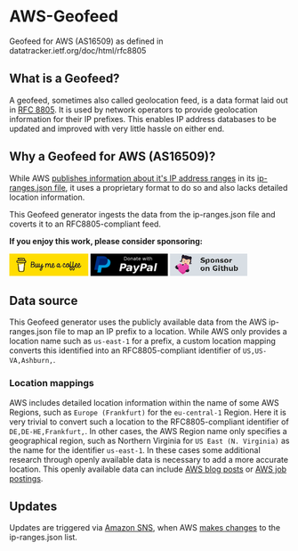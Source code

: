 # AWS-Geofeed
Geofeed for AWS (AS16509) as defined in datatracker.ietf.org/doc/html/rfc8805

## What is a Geofeed?

A geofeed, sometimes also called geolocation feed, is a data format laid out in [RFC 8805](https://datatracker.ietf.org/doc/html/rfc8805). It is used by network operators to provide geolocation information for their IP prefixes. This enables IP address databases to be updated and improved with very little hassle on either end.

## Why a Geofeed for AWS (AS16509)?

While AWS [publishes information about it's IP address ranges](https://docs.aws.amazon.com/vpc/latest/userguide/aws-ip-ranges.html) in its [ip-ranges.json file](https://ip-ranges.amazonaws.com/ip-ranges.json), it uses a proprietary format to do so and also lacks detailed location information. 

This Geofeed generator ingests the data from the ip-ranges.json file and coverts it to an RFC8805-compliant feed. 

**If you enjoy this work, please consider sponsoring:**

[![Buy Me A Coffee](https://raw.githubusercontent.com/chriselsen/chriselsen/main/buymeacoffee.png)](https://www.buymeacoffee.com/chriselsen)
[![Support via PayPal](https://raw.githubusercontent.com/chriselsen/chriselsen/main/paypal-donate.png)](https://www.paypal.me/christianelsen)
[![Sponsor on Github](https://raw.githubusercontent.com/chriselsen/chriselsen/main/github-sponsor.png)](https://github.com/sponsors/chriselsen)

## Data source

This Geofeed generator uses the publicly available data from the AWS ip-ranges.json file to map an IP prefix to a location. While AWS only provides a location name such as ```us-east-1``` for a prefix, a custom location mapping converts this identified into an RFC8805-compliant identifier of ```US,US-VA,Ashburn,```.

### Location mappings

AWS includes detailed location information within the name of some AWS Regions, such as ```Europe (Frankfurt)``` for the ```eu-central-1``` Region. Here it is very trivial to convert such a location to the RFC8805-compliant identifier of ```DE,DE-HE,Frankfurt,```. In other cases, the AWS Region name only specifies a geographical region, such as Northern Virginia for ```US East (N. Virginia)``` as the name for the identifier ```us-east-1```. 
In these cases some additional research through openly available data is necessary to add a more accurate location. This openly available data can include [AWS blog posts](https://aws.amazon.com/blogs/aws/in-the-works-aws-canada-west-calgary-region/) or [AWS job postings](https://www.amazon.jobs/en/landing_pages/aws-data-centers?INTCMPID=HB_AJAW100046B).

## Updates

Updates are triggered via [Amazon SNS](https://aws.amazon.com/sns/), when AWS [makes changes](https://docs.aws.amazon.com/vpc/latest/userguide/aws-ip-ranges.html#subscribe-notifications) to the ip-ranges.json list.